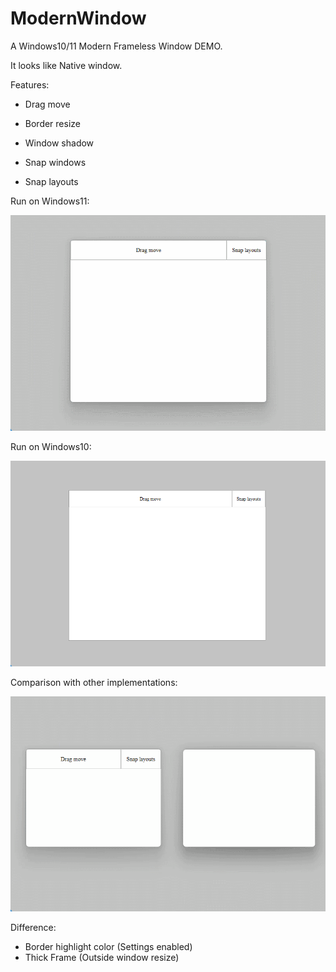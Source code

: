 # ModernWindow

A Windows10/11 Modern Frameless Window DEMO.

It looks like Native window.



Features:

- Drag move

- Border resize

- Window shadow

- Snap windows

- Snap layouts

  

Run on Windows11:

![](doc/win11.gif)

Run on Windows10:

![](doc/win10.gif)



Comparison with other implementations:

![](doc/diff.gif)

Difference:

- Border highlight color (Settings enabled)
- Thick Frame (Outside window resize)

